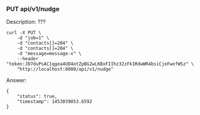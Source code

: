 ### PUT api/v1/nudge

Description: ???

```
curl -X PUT \
    -d "job=1" \
    -d "contacts[]=204" \
    -d "contacts[]=204" \
    -d "message=message-x" \
    --header "token:JD7duPsAC1qgea4UD4otZpBG2wLKBxFIIhz32zFk1RdwWR4bsiCjeFwofWSz" \
    "http://localhost:8000/api/v1/nudge"
```

Answer:

```
{
	"status": true,
	"timestamp": 1453039053.6592
}
```